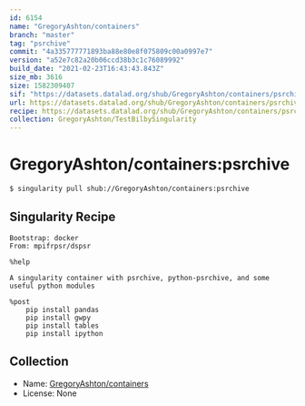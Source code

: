 ```yaml
---
id: 6154
name: "GregoryAshton/containers"
branch: "master"
tag: "psrchive"
commit: "4a335777771893ba88e80e8f075809c00a0997e7"
version: "a52e7c82a20b06ccd38b3c1c76089992"
build_date: "2021-02-23T16:43:43.843Z"
size_mb: 3616
size: 1582309407
sif: "https://datasets.datalad.org/shub/GregoryAshton/containers/psrchive/2021-02-23-4a335777-a52e7c82/a52e7c82a20b06ccd38b3c1c76089992.simg"
url: https://datasets.datalad.org/shub/GregoryAshton/containers/psrchive/2021-02-23-4a335777-a52e7c82/
recipe: https://datasets.datalad.org/shub/GregoryAshton/containers/psrchive/2021-02-23-4a335777-a52e7c82/Singularity
collection: GregoryAshton/TestBilbySingularity
---
```


# GregoryAshton/containers:psrchive

```bash
$ singularity pull shub://GregoryAshton/containers:psrchive
```

## Singularity Recipe

```singularity
Bootstrap: docker
From: mpifrpsr/dspsr

%help

A singularity container with psrchive, python-psrchive, and some useful python modules

%post
    pip install pandas
    pip install gwpy
    pip install tables
    pip install ipython
```

## Collection

 - Name: [GregoryAshton/containers](https://github.com/GregoryAshton/containers)
 - License: None

